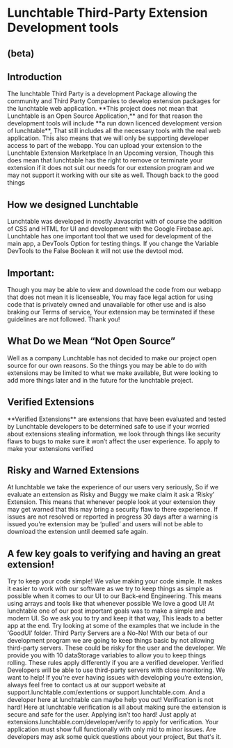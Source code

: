 <h1>Lunchtable Third-Party Extension Development tools </h1>
<h2>(beta)</h2>

<h2>Introduction</h2>
The lunchtable Third Party is a development Package allowing the community and Third Party Companies to develop  extension packages for the lunchtable web application. **This project does not mean that Lunchtable is an Open Source Application,**  and for that reason the development tools will include **a run down licenced development version of lunchtable**, That still includes all the necessary tools with the real web application. This also means that we will only be supporting developer access to part of the webapp. You can upload your extension to the Lunchtable Extension Marketplace In an Upcoming version, Though this does mean that lunchtable has the right to remove or terminate your extension if it does not suit our needs for our extension program and we may not support it working with our site as well. Though back to the good things

<h2>How we designed Lunchtable</h2>
Lunchtable was developed in mostly Javascript with of course the addition of CSS and HTML for UI and development with the Google Firebase.api. Lunchtable has one important tool that we used for development of the main app, a DevTools Option for testing things. If you change the Variable DevTools to the False Boolean it will not use the devtool mod. 


<h2>Important:</h2>
Though you may be able to view and download the code from our webapp that does not mean it is licenseable, You may face legal action for using code that is privately owned and unavailable for other use and is also braking our Terms of service, Your extension may be terminated if these guidelines are not followed. Thank you!



<h2>What Do we Mean “Not Open Source” </h2>
Well as a company Lunchtable has not decided to make our project open source for our own reasons. So the things you may be able to do with extensions may be limited to what we make available, But were looking to add more things later and in the future for the lunchtable project.

<h2>Verified Extensions</h2>
**Verified Extensions** are extensions that have been evaluated and tested by Lunchtable developers to be determined safe to use if your worried about extensions stealing information, we look through things like security flaws to bugs to make sure it won’t affect the user experience. To apply to make your extensions verified

<h2>Risky and Warned Extensions</h2>
At lunchtable we take the experience of our users very seriously, So if we evaluate an extension as Risky and Buggy we make claim it ask a ‘Risky’ Extension. This means that whenever people look at your extension they may get warned that this may bring a security flaw to there experience. If issues are not resolved or reported in progress 30 days after a warning is issued you're extension may be ‘pulled’ and users will not be able to download the extension until deemed safe again.


<h2>A few key goals to verifying and having an great extension!</h2>
 Try to keep your code simple! We value making your code simple. It makes it easier to work with our software as we try to keep things as simple as possible when it comes to our UI to our Back-end Engineering. This means using arrays and tools like that whenever possible
 We love a good UI!  At lunchtable one of our post important goals was to make a simple and modern UI. So we ask you to try and keep it that way, This leads to a better app at the end. Try looking at some of the examples that we include in the ‘GoodUI’ folder.
 Third Party Servers are a No-No! With our beta of our development program we are going to keep things basic by not allowing third-party servers. These could be risky for the user and the developer. We provide you with 10 dataStorage variables to allow you to keep things rolling. These rules apply differently if you are a verified developer.  Verified Developers will be able to use third-party servers with close monitoring.
 We want to help! If you're ever having issues with developing you’re extension, always feel free to contact us at our support website at support.lunchtable.com/extentions or support.lunchtable.com.  And a developer here at lunchtable can maybe help you out!
 Verification is not hard!  Here at lunchtable verification is all about making sure the extension is secure and safe for the user. Applying isn’t too hard! Just apply at extensions.lunchtable.com/developer/verify to apply for verification. Your application must show full functionally with only mid to minor issues. Are developers may ask some quick questions about your project, But that's it.  

